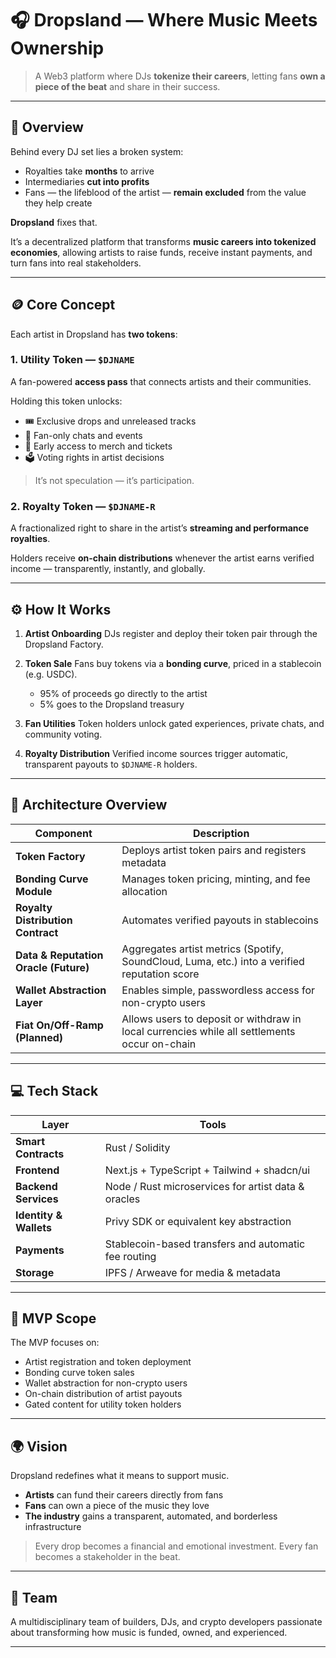# 🎧 Dropsland — Where Music Meets Ownership

> A Web3 platform where DJs **tokenize their careers**, letting fans **own a piece of the beat** and share in their success.

---

## 🚀 Overview

Behind every DJ set lies a broken system:
- Royalties take **months** to arrive
- Intermediaries **cut into profits**
- Fans — the lifeblood of the artist — **remain excluded** from the value they help create

**Dropsland** fixes that.

It’s a decentralized platform that transforms **music careers into tokenized economies**, allowing artists to raise funds, receive instant payments, and turn fans into real stakeholders.

---

## 🪙 Core Concept

Each artist in Dropsland has **two tokens**:

### 1. Utility Token — `$DJNAME`
A fan-powered **access pass** that connects artists and their communities.

Holding this token unlocks:
- 🎟️ Exclusive drops and unreleased tracks
- 💬 Fan-only chats and events
- 💎 Early access to merch and tickets
- 🗳️ Voting rights in artist decisions

> It’s not speculation — it’s participation.

### 2. Royalty Token — `$DJNAME-R`
A fractionalized right to share in the artist’s **streaming and performance royalties**.

Holders receive **on-chain distributions** whenever the artist earns verified income — transparently, instantly, and globally.

---

## ⚙️ How It Works

1. **Artist Onboarding**
   DJs register and deploy their token pair through the Dropsland Factory.

2. **Token Sale**
   Fans buy tokens via a **bonding curve**, priced in a stablecoin (e.g. USDC).
   - 95% of proceeds go directly to the artist
   - 5% goes to the Dropsland treasury

3. **Fan Utilities**
   Token holders unlock gated experiences, private chats, and community voting.

4. **Royalty Distribution**
   Verified income sources trigger automatic, transparent payouts to `$DJNAME-R` holders.

---

## 🧱 Architecture Overview

| Component | Description |
|------------|--------------|
| **Token Factory** | Deploys artist token pairs and registers metadata |
| **Bonding Curve Module** | Manages token pricing, minting, and fee allocation |
| **Royalty Distribution Contract** | Automates verified payouts in stablecoins |
| **Data & Reputation Oracle (Future)** | Aggregates artist metrics (Spotify, SoundCloud, Luma, etc.) into a verified reputation score |
| **Wallet Abstraction Layer** | Enables simple, passwordless access for non-crypto users |
| **Fiat On/Off-Ramp (Planned)** | Allows users to deposit or withdraw in local currencies while all settlements occur on-chain |

---

## 💻 Tech Stack

| Layer | Tools |
|-------|-------|
| **Smart Contracts** | Rust / Solidity |
| **Frontend** | Next.js + TypeScript + Tailwind + shadcn/ui |
| **Backend Services** | Node / Rust microservices for artist data & oracles |
| **Identity & Wallets** | Privy SDK or equivalent key abstraction |
| **Payments** | Stablecoin-based transfers and automatic fee routing |
| **Storage** | IPFS / Arweave for media & metadata |

---

## 🎯 MVP Scope

The MVP focuses on:
- Artist registration and token deployment
- Bonding curve token sales
- Wallet abstraction for non-crypto users
- On-chain distribution of artist payouts
- Gated content for utility token holders

---

## 🌍 Vision

Dropsland redefines what it means to support music.

- **Artists** can fund their careers directly from fans
- **Fans** can own a piece of the music they love
- **The industry** gains a transparent, automated, and borderless infrastructure

> Every drop becomes a financial and emotional investment.
> Every fan becomes a stakeholder in the beat.

---

## 🧠 Team

A multidisciplinary team of builders, DJs, and crypto developers passionate about transforming how music is funded, owned, and experienced.

---
